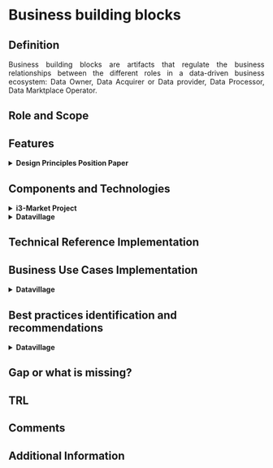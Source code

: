 # Business building blocks

## Definition
<div align="justify">Business building blocks are artifacts that regulate the business relationships between the different roles in a data-driven business ecosystem: Data Owner, Data Acquirer or Data provider, Data Processor, Data Marktplace Operator.</div> 

## Role and Scope
<div allign="justify"></div>

## Features
<details>
  <summary><strong>Design Principles Position Paper</strong></summary>
  
- Operational Service Level Agreement (SLA)
- Accounting Scheme
- Billing/Charging Scheme
- Data valuation method
- Smart Contracts

</details>

## Components and Technologies
<details>
  <summary><strong>i3-Market Project</strong></summary>

- Notification Manager
- Smart Contract Generator

</details>

<details>
  <summary><strong>Datavillage</strong></summary>
  
  - Concent receipt management, which is a consent template based on Gconsent ontology that can be used by the organsation to define the purpose and the data that will be used for data processing.
  - The consent receipt is then used within a data consent wizard to request consent to the end user.
</details>

## Technical Reference Implementation

## Business Use Cases Implementation

<details>
  <summary><strong>Datavillage</strong></summary>
  
  - <strong>TAILORED CONTENT DISCOVERY FOR END-USERS</strong>
  <div align="justify">Enable the analysis and processing of sensitive personal data aiming better content recommendation through data sourced directly by your users in a compliant and secure way. Let users consume online content on multiple platforms with their own reputation, identity and history.</div>
</details>

## Best practices identification and recommendations

<details>
  <summary><strong>Datavillage</strong></summary>
  
  - Using standard ontology as Gconsent is perfect and covers a lot of use cases.
</details>


## Gap or what is missing?

## TRL

## Comments

## Additional Information
